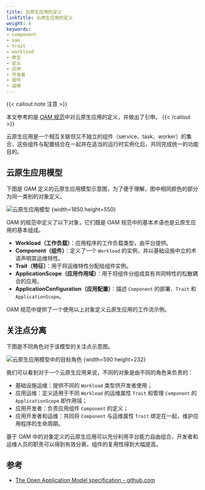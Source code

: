 ```yaml
---
title: 云原生应用的定义
linkTitle: 云原生应用的定义
weight: 4
keywords:
- component
- oam
- trait
- workload
- 原生
- 定义
- 应用
- 开发者
- 组件
- 运维
---
```



{{< callout note 注意 >}}

本文参考的是 [OAM 规范](https://github.com/oam-dev/spec)中对云原生应用的定义，并做出了引申。
{{< /callout >}}

云原生应用是一个相互关联但又不独立的组件（service、task、worker）的集合，这些组件与配置结合在一起并在适当的运行时实例化后，共同完成统一的功能目的。

## 云原生应用模型

下图是 OAM 定义的云原生应用模型示意图，为了便于理解，图中相同颜色的部分为同一类别的对象定义。

![云原生应用模型](https://assets.jimmysong.io/images/book/kubernetes-handbook/cloud-native/apps/cloud-native-app-model.webp)
{width=1850 height=550}

OAM 的规范中定义了以下对象，它们既是 OAM 规范中的基本术语也是云原生应用的基本组成。

- **Workload（工作负载）**：应用程序的工作负载类型，由平台提供。
- **Component（组件）**：定义了一个 `Workload` 的实例，并以基础设施中立的术语声明其运维特性。
- **Trait（特征）**：用于将运维特性分配给组件实例。
- **ApplicationScope（应用作用域）**：用于将组件分组成具有共同特性的松散耦合的应用。
- **ApplicationConfiguration（应用配置）**：描述 `Component` 的部署、`Trait` 和 `ApplicationScope`。

OAM 规范中提供了一个使用以上对象定义云原生应用的工作流示例。

## 关注点分离

下图是不同角色对于该模型的关注点示意图。

![云原生应用模型中的目标角色](https://assets.jimmysong.io/images/book/kubernetes-handbook/cloud-native/apps/roles.svg)
{width=590 height=232}

我们可以看到对于一个云原生应用来说，不同的对象是由不同的角色来负责的：

- 基础设施运维：提供不同的 `Workload` 类型供开发者使用；
- 应用运维：定义适用于不同 `Workload` 的运维属性 `Trait` 和管理 `Component` 的 `ApplicationScope` 即作用域；
- 应用开发者：负责应用组件 `Component` 的定义；
- 应用开发者和运维：共同将 `Component` 与运维属性 `Trait` 绑定在一起，维护应用程序的生命周期。

基于 OAM 中的对象定义的云原生应用可以充分利用平台能力自由组合，开发者和运维人员的职责可以得到有效分离，组件的复用性得到大幅提高。

## 参考

- [The Open Application Model specification - github.com](https://github.com/oam-dev/spec)
